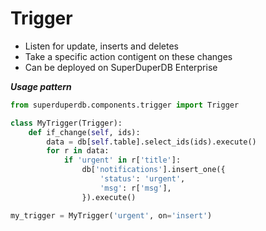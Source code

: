 # Trigger

- Listen for update, inserts and deletes
- Take a specific action contigent on these changes
- Can be deployed on SuperDuperDB Enterprise

***Usage pattern***

```python
from superduperdb.components.trigger import Trigger

class MyTrigger(Trigger):
    def if_change(self, ids):
        data = db[self.table].select_ids(ids).execute()
        for r in data:
            if 'urgent' in r['title']:
                db['notifications'].insert_one({
                    'status': 'urgent',
                    'msg': r['msg'],
                }).execute()

my_trigger = MyTrigger('urgent', on='insert')
```